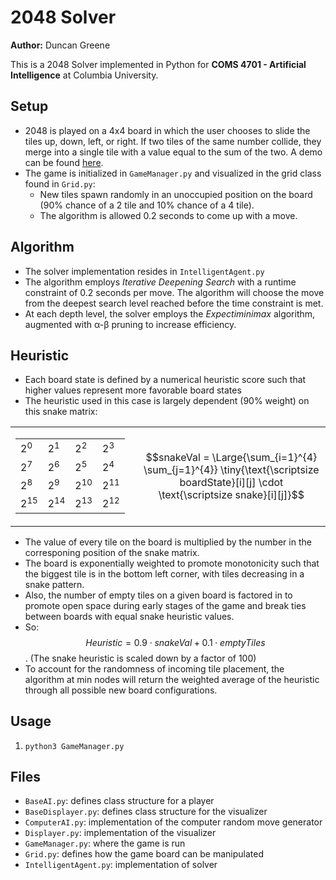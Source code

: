 # 2048 Solver
**Author:** Duncan Greene

This is a 2048 Solver implemented in Python for **COMS 4701 - Artificial Intelligence** at Columbia University.

## Setup
- 2048 is played on a 4x4 board in which the user chooses to slide the tiles up, down, left, or right. If two tiles of the same number collide, they merge into a single tile with a value equal to the sum of the two. A demo can be found [here](https://play2048.co/).
- The game is initialized in `GameManager.py` and visualized in the grid class found in `Grid.py`:
  - New tiles spawn randomly in an unoccupied position on the board (90% chance of a 2 tile and 10% chance of a 4 tile).
  - The algorithm is allowed 0.2 seconds to come up with a move.

## Algorithm
- The solver implementation resides in `IntelligentAgent.py`
- The algorithm employs *Iterative Deepening Search* with a runtime constraint of 0.2 seconds per move. The algorithm will choose the move from the deepest search level reached before the time constraint is met.
- At each depth level, the solver employs the *Expectiminimax* algorithm, augmented with &alpha;-&beta; pruning to increase efficiency.

## Heuristic
- Each board state is defined by a numerical heuristic score such that higher values represent more favorable board states
- The heuristic used in this case is largely dependent (90% weight) on this snake matrix:

<div align="center">
<table>
  <tr>
    <td>
      <table>
        <tr>
          <td>2<sup>0</sup></td>
          <td>2<sup>1</sup></td>
          <td>2<sup>2</sup></td>
          <td>2<sup>3</sup></td>
        </tr>
        <tr>
          <td>2<sup>7</sup></td>
          <td>2<sup>6</sup></td>
          <td>2<sup>5</sup></td>
          <td>2<sup>4</sup></td>
        </tr>
        <tr>
          <td>2<sup>8</sup></td>
          <td>2<sup>9</sup></td>
          <td>2<sup>10</sup></td>
          <td>2<sup>11</sup></td>
        </tr>
        <tr>
          <td>2<sup>15</sup></td>
          <td>2<sup>14</sup></td>
          <td>2<sup>13</sup></td>
          <td>2<sup>12</sup></td>
        </tr>
      </table>
    </td>
    <td style="padding-left: 20px; text-align: center;">
      $$snakeVal = \Large{\sum_{i=1}^{4} \sum_{j=1}^{4}} \tiny{\text{\scriptsize boardState}[i][j] \cdot \text{\scriptsize snake}[i][j]}$$
    </td>
  </tr>
</table>
</div>

- The value of every tile on the board is multiplied by the number in the corresponing position of the snake matrix.
- The board is exponentially weighted to promote monotonicity such that the biggest tile is in the bottom left corner, with tiles decreasing in a snake pattern.
- Also, the number of empty tiles on a given board is factored in to promote open space during early stages of the game and break ties between boards with equal snake heuristic values.
- So: $$Heuristic = 0.9 \cdot snakeVal + 0.1 \cdot emptyTiles$$. (The snake heuristic is scaled down by a factor of 100)
- To account for the randomness of incoming tile placement, the algorithm at min nodes will return the weighted average of the heuristic through all possible new board configurations.
## Usage
1. `python3 GameManager.py`
## Files
- `BaseAI.py`: defines class structure for a player
- `BaseDisplayer.py`: defines class structure for the visualizer
- `ComputerAI.py`: implementation of the computer random move generator
- `Displayer.py`: implementation of the visualizer
- `GameManager.py`: where the game is run
- `Grid.py`: defines how the game board can be manipulated
- `IntelligentAgent.py`: implementation of solver
